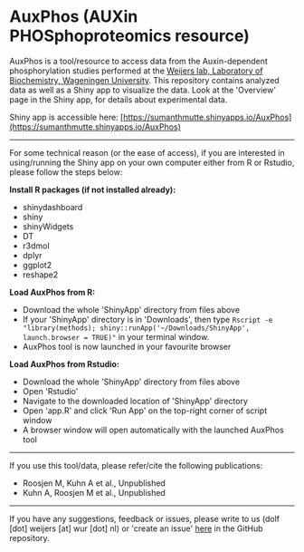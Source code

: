 # AuxPhos (AUXin PHOSphoproteomics resource)
AuxPhos is a tool/resource to access data from the Auxin-dependent phosphorylation studies performed at the [Weijers lab, Laboratory of Biochemistry, Wageningen University](https://www.wur.nl/en/Research-Results/Chair-groups/Agrotechnology-and-Food-Sciences/Biomolecular-Sciences/Laboratory-of-Biochemistry/Research/Plant-Development.htm). This repository contains analyzed data as well as a Shiny app to visualize the data. Look at the 'Overview' page in the Shiny app, for details about experimental data. 

Shiny app is accessible here: [https://sumanthmutte.shinyapps.io/AuxPhos](https://sumanthmutte.shinyapps.io/AuxPhos)

---

For some technical reason (or the ease of access), if you are interested in using/running the Shiny app on your own computer either from R or Rstudio, please follow the steps below:

**Install R packages (if not installed already):**

- shinydashboard
- shiny
- shinyWidgets
- DT
- r3dmol
- dplyr
- ggplot2
- reshape2

**Load AuxPhos from R:**

- Download the whole 'ShinyApp' directory from files above
- If your 'ShinyApp' directory is in 'Downloads', then type `Rscript -e "library(methods); shiny::runApp('~/Downloads/ShinyApp', launch.browser = TRUE)"` in your terminal window.
- AuxPhos tool is now launched in your favourite browser
	
**Load AuxPhos from Rstudio:**

- Download the whole 'ShinyApp' directory from files above
- Open 'Rstudio'
- Navigate to the downloaded location of 'ShinyApp' directory
- Open 'app.R' and click 'Run App' on the top-right corner of script window
- A browser window will open automatically with the launched AuxPhos tool 

---

If you use this tool/data, please refer/cite the following publications:

- Roosjen M, Kuhn A et al., Unpublished
- Kuhn A, Roosjen M et al., Unpublished

---

If you have any suggestions, feedback or issues, please write to us (dolf [dot] weijers [at] wur [dot] nl) or 'create an issue' [here](https://github.com/sumanthmutte/AuxPhos/issues) in the GitHub repository. 


